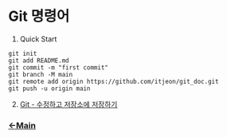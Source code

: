 # Git 명령어



1. Quick Start

```
git init
git add README.md
git commit -m "first commit"
git branch -M main
git remote add origin https://github.com/itjeon/git_doc.git
git push -u origin main
```

2. [Git - 수정하고 저장소에 저장하기](https://git-scm.com/book/ko/v2/Git%EC%9D%98-%EA%B8%B0%EC%B4%88-%EC%88%98%EC%A0%95%ED%95%98%EA%B3%A0-%EC%A0%80%EC%9E%A5%EC%86%8C%EC%97%90-%EC%A0%80%EC%9E%A5%ED%95%98%EA%B8%B0)


### [<-Main](https://github.com/itjeon/git_doc/blob/master/README.md)
